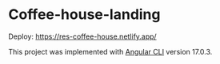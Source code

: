 # Coffee-house-landing

Deploy: https://res-coffee-house.netlify.app/


This project was implemented with [Angular CLI](https://github.com/angular/angular-cli) version 17.0.3.
